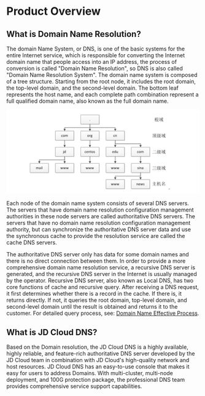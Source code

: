 # **Product Overview**

## **What is Domain Name Resolution?**

The domain Name System, or DNS, is one of the basic systems for the entire Internet service, which is responsible for converting the Internet domain name that people access into an IP address, the process of conversion is called "Domain Name Resolution", so DNS is also called "Domain Name Resolution System". The domain name system is composed of a tree structure. Starting from the root node, it includes the root domain, the top-level domain, and the second-level domain. The bottom leaf represents the host name, and each complete path combination represent a full qualified domain name, also known as the full domain name.

![img](https://github.com/jdcloudcom/cn/blob/edit/image/dns-img/product-describe.png)

Each node of the domain name system consists of several DNS servers. The servers that have domain name resolution configuration management authorities in these node servers are called authoritative DNS servers. The servers that have no domain name resolution configuration management authority, but can synchronize the authoritative DNS server data and use the synchronous cache to provide the resolution service are called the cache DNS servers.

The authoritative DNS server only has data for some domain names and there is no direct connection between them. In order to provide a more comprehensive domain name resolution service, a recursive DNS server is generated, and the recursive DNS server in the Internet is usually managed by the operator. Recursive DNS server, also known as Local DNS, has two core functions of cache and recursive query. After receiving a DNS request, it first determines whether there is a record in the cache. If there is, it returns directly. If not, it queries the root domain, top-level domain, and second-level domain until the result is obtained and returns it to the customer. For detailed query process, see: [Domain Name Effective Process](http://www.jcloud.com/help/detail/2172/isCateLog/1).

## **What is JD Cloud DNS?**

Based on the Domain resolution, the JD Cloud DNS is a highly available, highly reliable, and feature-rich authoritative DNS server developed by the JD Cloud team in combination with JD Cloud's high-quality network and host resources. JD Cloud DNS has an easy-to-use console that makes it easy for users to address Domains. With multi-cluster, multi-node deployment, and 100G protection package, the professional DNS team provides comprehensive service support capabilities.
